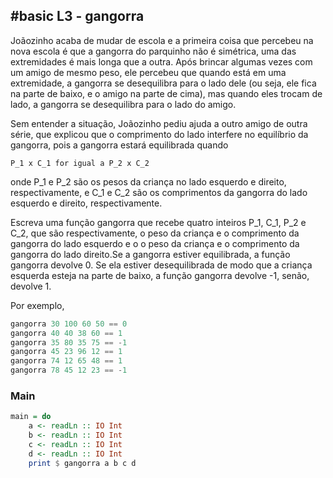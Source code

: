 ## #basic L3 - gangorra

Joãozinho acaba de mudar de escola e a primeira coisa que percebeu na nova escola é que a gangorra do parquinho não é simétrica, uma das extremidades é mais longa que a outra. Após brincar algumas vezes com um amigo de mesmo peso, ele percebeu que quando está em uma extremidade, a gangorra se desequilibra para o lado dele (ou seja, ele fica na parte de baixo, e o amigo na parte de cima), mas quando eles trocam de lado, a gangorra se desequilibra para o lado do amigo.

Sem entender a situação, Joãozinho pediu ajuda a outro amigo de outra série, que explicou que o comprimento do lado interfere no equilíbrio da gangorra, pois a gangorra estará equilibrada quando

```
P_1 x C_1 for igual a P_2 x C_2
```

onde P_1 e P_2 são os pesos da criança no lado esquerdo e direito, respectivamente, e C_1 e C_2 são os comprimentos da gangorra do lado esquerdo e direito, respectivamente.

Escreva uma função gangorra que recebe quatro inteiros P_1, C_1, P_2 e C_2, que são respectivamente, o peso da criança e o comprimento da gangorra do lado esquerdo e o o peso da criança e o comprimento da gangorra do lado direito.Se a gangorra estiver equilibrada, a função gangorra devolve 0. Se ela estiver desequilibrada de modo que a criança esquerda esteja na parte de baixo, a função gangorra devolve -1, senão, devolve 1.

Por exemplo,

```hs
gangorra 30 100 60 50 == 0
gangorra 40 40 38 60 == 1
gangorra 35 80 35 75 == -1
gangorra 45 23 96 12 == 1
gangorra 74 12 65 48 == 1
gangorra 78 45 12 23 == -1
```




<!--MAIN_BEGIN-->
### Main
```hs
main = do
    a <- readLn :: IO Int
    b <- readLn :: IO Int
    c <- readLn :: IO Int
    d <- readLn :: IO Int
    print $ gangorra a b c d

```
<!--MAIN_END-->
